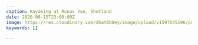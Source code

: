 ```yaml
---
caption: Kayaking at Ronas Voe, Shetland
date: 2020-08-15T23:00:00Z
image: https://res.cloudinary.com/dhat0b0ey/image/upload/v1597645196/portfolio/latestimages/IMG_8722_kwwdox.jpg
keywords: []

---
```

